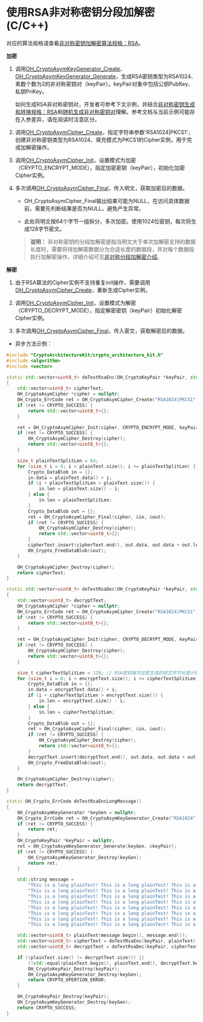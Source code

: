 # 使用RSA非对称密钥分段加解密(C/C++)

<!--Kit: Crypto Architecture Kit-->
<!--Subsystem: Security-->
<!--Owner: @zxz--3-->
<!--Designer: @lanming-->
<!--Tester: @PAFT-->
<!--Adviser: @zengyawen-->

对应的算法规格请查看[非对称密钥加解密算法规格：RSA](crypto-asym-encrypt-decrypt-spec.md#rsa)。

**加密**

1. 调用[OH_CryptoAsymKeyGenerator_Create](../../reference/apis-crypto-architecture-kit/capi-crypto-asym-key-h.md#oh_cryptoasymkeygenerator_create)、[OH_CryptoAsymKeyGenerator_Generate](../../reference/apis-crypto-architecture-kit/capi-crypto-asym-key-h.md#oh_cryptoasymkeygenerator_generate)，生成RSA密钥类型为RSA1024、素数个数为2的非对称密钥对（keyPair）。keyPair对象中包括公钥PubKey、私钥PriKey。

   如何生成RSA非对称密钥对，开发者可参考下文示例，并结合[非对称密钥生成和转换规格：RSA](crypto-asym-key-generation-conversion-spec.md#rsa)和[随机生成非对称密钥对](crypto-generate-asym-key-pair-randomly.md)理解。参考文档与当前示例可能存在入参差异，请在阅读时注意区分。

2. 调用[OH_CryptoAsymCipher_Create](../../reference/apis-crypto-architecture-kit/capi-crypto-asym-cipher-h.md#oh_cryptoasymcipher_create)，指定字符串参数'RSA1024|PKCS1'，创建非对称密钥类型为RSA1024、填充模式为PKCS1的Cipher实例，用于完成加解密操作。

3. 调用[OH_CryptoAsymCipher_Init](../../reference/apis-crypto-architecture-kit/capi-crypto-asym-cipher-h.md#oh_cryptoasymcipher_init)，设置模式为加密（CRYPTO_ENCRYPT_MODE），指定加密密钥（keyPair），初始化加密Cipher实例。

4. 多次调用[OH_CryptoAsymCipher_Final](../../reference/apis-crypto-architecture-kit/capi-crypto-asym-cipher-h.md#oh_cryptoasymcipher_final)，传入明文，获取加密后的数据。

   - OH_CryptoAsymCipher_Final输出结果可能为NULL，在访问具体数据前，需要先判断结果是否为NULL，避免产生异常。

   - 此处将明文按64个字节一组拆分，多次加密。使用1024位密钥，每次将生成128字节密文。
   > **说明：**
   > 非对称密钥的分段加解密是指当明文大于单次加解密支持的数据长度时，需要将待加解密数据分为合适长度的数据段，并对每个数据段执行加解密操作。详细介绍可见[非对称分段加解密介绍](crypto-encrypt-decrypt-by-segment.md#非对称加解密)。

**解密**

1. 由于RSA算法的Cipher实例不支持重复init操作，需要调用[OH_CryptoAsymCipher_Create](../../reference/apis-crypto-architecture-kit/capi-crypto-asym-cipher-h.md#oh_cryptoasymcipher_create)，重新生成Cipher实例。

2. 调用[OH_CryptoAsymCipher_Init](../../reference/apis-crypto-architecture-kit/capi-crypto-asym-cipher-h.md#oh_cryptoasymcipher_init)，设置模式为解密（CRYPTO_DECRYPT_MODE），指定解密密钥（keyPair）初始化解密Cipher实例。

3. 多次调用[OH_CryptoAsymCipher_Final](../../reference/apis-crypto-architecture-kit/capi-crypto-asym-cipher-h.md#oh_cryptoasymcipher_final)，传入密文，获取解密后的数据。

- 异步方法示例：

```C++
#include "CryptoArchitectureKit/crypto_architecture_kit.h"
#include <algorithm>
#include <vector>

static std::vector<uint8_t> doTestRsaEnc(OH_CryptoKeyPair *keyPair, std::vector<uint8_t> &plainText)
{
    std::vector<uint8_t> cipherText;
    OH_CryptoAsymCipher *cipher = nullptr;
    OH_Crypto_ErrCode ret = OH_CryptoAsymCipher_Create("RSA1024|PKCS1", &cipher);
    if (ret != CRYPTO_SUCCESS) {
        return std::vector<uint8_t>{};
    }

    ret = OH_CryptoAsymCipher_Init(cipher, CRYPTO_ENCRYPT_MODE, keyPair);
    if (ret != CRYPTO_SUCCESS) {
        OH_CryptoAsymCipher_Destroy(cipher);
        return std::vector<uint8_t>{};
    }

    size_t plainTextSplitLen = 64;
    for (size_t i = 0; i < plainText.size(); i += plainTextSplitLen) {
        Crypto_DataBlob in = {};
        in.data = plainText.data() + i;
        if (i + plainTextSplitLen > plainText.size()) {
            in.len = plainText.size() - i;
        } else {
            in.len = plainTextSplitLen;
        }
        Crypto_DataBlob out = {};
        ret = OH_CryptoAsymCipher_Final(cipher, &in, &out);
        if (ret != CRYPTO_SUCCESS) {
            OH_CryptoAsymCipher_Destroy(cipher);
            return std::vector<uint8_t>{};
        }
        cipherText.insert(cipherText.end(), out.data, out.data + out.len);
        OH_Crypto_FreeDataBlob(&out);
    }

    OH_CryptoAsymCipher_Destroy(cipher);
    return cipherText;
}

static std::vector<uint8_t> doTestRsaDec(OH_CryptoKeyPair *keyPair, std::vector<uint8_t> &encryptText)
{
    std::vector<uint8_t> decryptText;
    OH_CryptoAsymCipher *cipher = nullptr;
    OH_Crypto_ErrCode ret = OH_CryptoAsymCipher_Create("RSA1024|PKCS1", &cipher);
    if (ret != CRYPTO_SUCCESS) {
        return std::vector<uint8_t>{};
    }

    ret = OH_CryptoAsymCipher_Init(cipher, CRYPTO_DECRYPT_MODE, keyPair);
    if (ret != CRYPTO_SUCCESS) {
        OH_CryptoAsymCipher_Destroy(cipher);
        return std::vector<uint8_t>{};
    }

    size_t cipherTextSplitLen = 128; // RSA密钥每次加密生成的密文字节长度计算方式：密钥位数/8。
    for (size_t i = 0; i < encryptText.size(); i += cipherTextSplitLen) {
        Crypto_DataBlob in = {};
        in.data = encryptText.data() + i;
        if (i + cipherTextSplitLen > encryptText.size()) {
            in.len = encryptText.size() - i;
        } else {
            in.len = cipherTextSplitLen;
        }
        Crypto_DataBlob out = {};
        ret = OH_CryptoAsymCipher_Final(cipher, &in, &out);
        if (ret != CRYPTO_SUCCESS) {
            OH_CryptoAsymCipher_Destroy(cipher);
            return std::vector<uint8_t>{};
        }
        decryptText.insert(decryptText.end(), out.data, out.data + out.len);
        OH_Crypto_FreeDataBlob(&out);
    }

    OH_CryptoAsymCipher_Destroy(cipher);
    return decryptText;
}

static OH_Crypto_ErrCode doTestRsaEncLongMessage()
{
    OH_CryptoAsymKeyGenerator *keyGen = nullptr;
    OH_Crypto_ErrCode ret = OH_CryptoAsymKeyGenerator_Create("RSA1024", &keyGen);
    if (ret != CRYPTO_SUCCESS) {
        return ret;
    }
    OH_CryptoKeyPair *keyPair = nullptr;
    ret = OH_CryptoAsymKeyGenerator_Generate(keyGen, &keyPair);
    if (ret != CRYPTO_SUCCESS) {
        OH_CryptoAsymKeyGenerator_Destroy(keyGen);
        return ret;
    }

    std::string message =
        "This is a long plainTest! This is a long plainTest! This is a long plainTest!"
        "This is a long plainTest! This is a long plainTest! This is a long plainTest! This is a long plainTest!"
        "This is a long plainTest! This is a long plainTest! This is a long plainTest! This is a long plainTest!"
        "This is a long plainTest! This is a long plainTest! This is a long plainTest! This is a long plainTest!"
        "This is a long plainTest! This is a long plainTest! This is a long plainTest! This is a long plainTest!"
        "This is a long plainTest! This is a long plainTest! This is a long plainTest! This is a long plainTest!"
        "This is a long plainTest! This is a long plainTest! This is a long plainTest! This is a long plainTest!"
        "This is a long plainTest! This is a long plainTest! This is a long plainTest! This is a long plainTest!";

    std::vector<uint8_t> plainText(message.begin(), message.end());
    std::vector<uint8_t> cipherText = doTestRsaEnc(keyPair, plainText);
    std::vector<uint8_t> decryptText = doTestRsaDec(keyPair, cipherText);

    if ((plainText.size() != decryptText.size()) ||
        (!std::equal(plainText.begin(), plainText.end(), decryptText.begin()))) {
        OH_CryptoKeyPair_Destroy(keyPair);
        OH_CryptoAsymKeyGenerator_Destroy(keyGen);
        return CRYPTO_OPERTION_ERROR;
    }

    OH_CryptoKeyPair_Destroy(keyPair);
    OH_CryptoAsymKeyGenerator_Destroy(keyGen);
    return CRYPTO_SUCCESS;
}
```